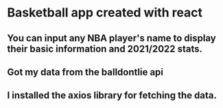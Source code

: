 # Basketball app created with react

## You can input any NBA player's name to display their basic information and 2021/2022 stats.

## Got my data from the balldontlie api

## I installed the axios library for fetching the data. 

